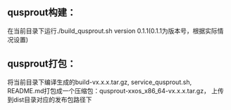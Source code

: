 ## qusprout构建：
在当前目录下运行./build_qusprout.sh version 0.1.1(0.1.1为版本号，根据实际情况设置)

## qusprout打包：
将当前目录下编译生成的build-vx.x.x.tar.gz, service_qusprout.sh, README.md打包成一个压缩包：qusprout-xxos_x86_64-vx.x.x.tar.gz， 上传到dist目录对应的发布包路径下
